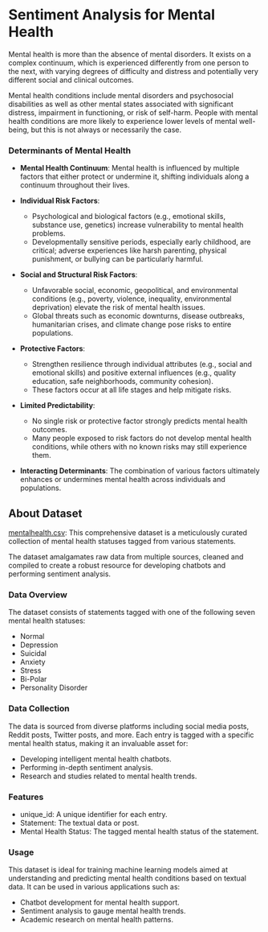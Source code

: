 # Sentiment Analysis for Mental Health
Mental health is more than the absence of mental disorders. It exists on a complex continuum, which is experienced differently from one person to the next, with varying degrees of difficulty and distress and potentially very different social and clinical outcomes. 

Mental health conditions include mental disorders and psychosocial disabilities as well as other mental states associated with significant distress, impairment in functioning, or risk of self-harm. People with mental health conditions are more likely to experience lower levels of mental well-being, but this is not always or necessarily the case.

### Determinants of Mental Health 
- **Mental Health Continuum**: Mental health is influenced by multiple factors that either protect or undermine it, shifting individuals along a continuum throughout their lives.
  
- **Individual Risk Factors**:
  - Psychological and biological factors (e.g., emotional skills, substance use, genetics) increase vulnerability to mental health problems.
  - Developmentally sensitive periods, especially early childhood, are critical; adverse experiences like harsh parenting, physical punishment, or bullying can be particularly harmful.

- **Social and Structural Risk Factors**:
  - Unfavorable social, economic, geopolitical, and environmental conditions (e.g., poverty, violence, inequality, environmental deprivation) elevate the risk of mental health issues.
  - Global threats such as economic downturns, disease outbreaks, humanitarian crises, and climate change pose risks to entire populations.

- **Protective Factors**:
  - Strengthen resilience through individual attributes (e.g., social and emotional skills) and positive external influences (e.g., quality education, safe neighborhoods, community cohesion).
  - These factors occur at all life stages and help mitigate risks.

- **Limited Predictability**:
  - No single risk or protective factor strongly predicts mental health outcomes.
  - Many people exposed to risk factors do not develop mental health conditions, while others with no known risks may still experience them.

- **Interacting Determinants**: The combination of various factors ultimately enhances or undermines mental health across individuals and populations. 

## About Dataset 
[mentalhealth.csv](https://github.com/syahmishamz/Data-Analytics-ML/blob/main/mentalhealth.csv): This comprehensive dataset is a meticulously curated collection of mental health statuses tagged from various statements. 

The dataset amalgamates raw data from multiple sources, cleaned and compiled to create a robust resource for developing chatbots and performing sentiment analysis.

### Data Overview
The dataset consists of statements tagged with one of the following seven mental health statuses:
- Normal
- Depression
- Suicidal
- Anxiety
- Stress
- Bi-Polar
- Personality Disorder

### Data Collection
The data is sourced from diverse platforms including social media posts, Reddit posts, Twitter posts, and more. Each entry is tagged with a specific mental health status, making it an invaluable asset for:
- Developing intelligent mental health chatbots.
- Performing in-depth sentiment analysis.
- Research and studies related to mental health trends.

### Features
- unique_id: A unique identifier for each entry.
- Statement: The textual data or post.
- Mental Health Status: The tagged mental health status of the statement.

### Usage
This dataset is ideal for training machine learning models aimed at understanding and predicting mental health conditions based on textual data. It can be used in various applications such as:
- Chatbot development for mental health support.
- Sentiment analysis to gauge mental health trends.
- Academic research on mental health patterns.
